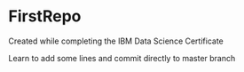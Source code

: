 # FirstRepo
Created while completing the IBM Data Science Certificate

Learn to add some lines and commit directly to master branch
